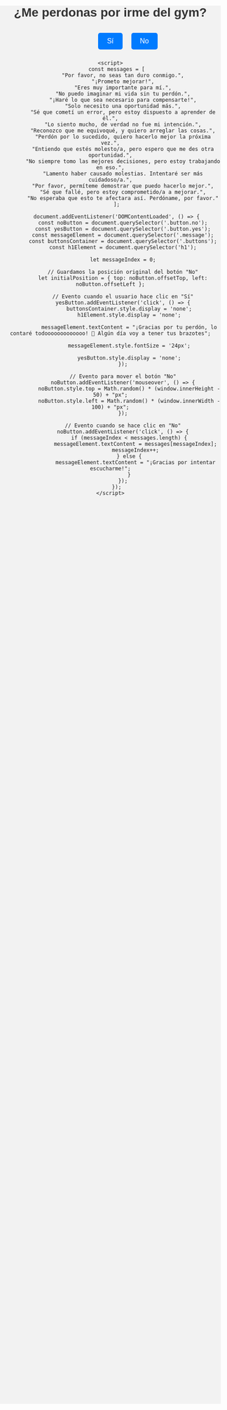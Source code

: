
<html lang="es">
<head>
    <meta charset="UTF-8">
    <meta name="viewport" content="width=device-width, initial-scale=1.0">
    <title>¿Me perdonas?</title>
    <style>
        body {
            font-family: Arial, sans-serif;
            text-align: center;
            background-color: #f2f2f2;
            margin: 0;
            padding: 0;
        }
        h1 {
            margin-top: 20vh;
            color: #333;
        }
        .message {
            font-size: 18px;
            margin: 20px 0;
            color: #555;
        }
        .buttons {
            margin-top: 20px;
        }
        .button {
            display: inline-block;
            padding: 10px 20px;
            margin: 10px;
            font-size: 16px;
            color: #fff;
            background-color: #007BFF;
            border: none;
            border-radius: 5px;
            cursor: pointer;
            text-decoration: none;
        }
        .button:hover {
            background-color: #0056b3;
        }
        .button.no {
            position: absolute;
        }
    </style>
</head>
<body>
    <h1>¿Me perdonas por irme del gym?</h1>
    <div class="message"></div>
    <div class="buttons">
        <button class="button yes">Sí</button>
        <button class="button no">No</button>
    </div>

    <script>
        const messages = [
            "Por favor, no seas tan duro conmigo.",
            "¡Prometo mejorar!",
            "Eres muy importante para mí.",
            "No puedo imaginar mi vida sin tu perdón.",
            "¡Haré lo que sea necesario para compensarte!",
            "Solo necesito una oportunidad más.",
            "Sé que cometí un error, pero estoy dispuesto a aprender de él.",
            "Lo siento mucho, de verdad no fue mi intención.",
            "Reconozco que me equivoqué, y quiero arreglar las cosas.",
            "Perdón por lo sucedido, quiero hacerlo mejor la próxima vez.",
            "Entiendo que estés molesto/a, pero espero que me des otra oportunidad.",
            "No siempre tomo las mejores decisiones, pero estoy trabajando en eso.",
            "Lamento haber causado molestias. Intentaré ser más cuidadoso/a.",
            "Por favor, permíteme demostrar que puedo hacerlo mejor.",
            "Sé que fallé, pero estoy comprometido/a a mejorar.",
            "No esperaba que esto te afectara así. Perdóname, por favor."
        ];

        document.addEventListener('DOMContentLoaded', () => {
            const noButton = document.querySelector('.button.no');
            const yesButton = document.querySelector('.button.yes');
            const messageElement = document.querySelector('.message');
            const buttonsContainer = document.querySelector('.buttons');
            const h1Element = document.querySelector('h1');
            
            let messageIndex = 0;

            // Guardamos la posición original del botón "No"
            let initialPosition = { top: noButton.offsetTop, left: noButton.offsetLeft };

            // Evento cuando el usuario hace clic en "Sí"
            yesButton.addEventListener('click', () => {
                buttonsContainer.style.display = 'none';
                h1Element.style.display = 'none';
                
                messageElement.textContent = "¡Gracias por tu perdón, lo contaré todooooooooooooo! 🥰 Algún día voy a tener tus brazotes";

                messageElement.style.fontSize = '24px';
                
                yesButton.style.display = 'none';
            });

            // Evento para mover el botón "No"
            noButton.addEventListener('mouseover', () => {
                noButton.style.top = Math.random() * (window.innerHeight - 50) + "px";
                noButton.style.left = Math.random() * (window.innerWidth - 100) + "px";
            });

            // Evento cuando se hace clic en "No"
            noButton.addEventListener('click', () => {
                if (messageIndex < messages.length) {
                    messageElement.textContent = messages[messageIndex];
                    messageIndex++;
                } else {
                    messageElement.textContent = "¡Gracias por intentar escucharme!";
                }
            });
        });
    </script>
</body>
</html>
